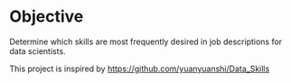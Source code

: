 # Objective
Determine which skills are most frequently desired in job descriptions for data scientists.

This project is inspired by https://github.com/yuanyuanshi/Data_Skills
